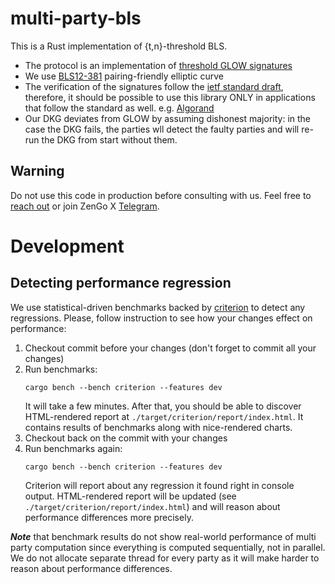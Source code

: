 # multi-party-bls

This is a Rust implementation of {t,n}-threshold BLS.
* The protocol is an implementation of [threshold GLOW signatures](https://eprint.iacr.org/2020/096.pdf) 
* We use [BLS12-381](https://hackmd.io/@benjaminion/bls12-381) pairing-friendly elliptic curve
* The verification of the signatures follow the [ietf standard draft](https://tools.ietf.org/html/draft-irtf-cfrg-bls-signature-04), therefore, it should be possible to use this library ONLY in applications that follow the standard as well. e.g. [Algorand](https://github.com/algorand/bls_sigs_ref)
* Our DKG deviates from GLOW by assuming dishonest majority: in the case the DKG fails, the parties wll detect the faulty parties and will re-run the DKG from start without them.


## Warning
Do not use this code in production before consulting with us. Feel free to [reach out](mailto:github@kzencorp.com) or join ZenGo X [Telegram](https://t.me/zengo_x).

# Development

## Detecting performance regression
We use statistical-driven benchmarks backed by [criterion][criterion-crate] to detect any regressions.
Please, follow instruction to see how your changes effect on performance:
1. Checkout commit before your changes (don't forget to commit all your changes)
2. Run benchmarks:
   ```shell
   cargo bench --bench criterion --features dev
   ```
   It will take a few minutes.
   After that, you should be able to discover HTML-rendered report at `./target/criterion/report/index.html`.
   It contains results of benchmarks along with nice-rendered charts.
3. Checkout back on the commit with your changes
4. Run benchmarks again:
   ```shell
   cargo bench --bench criterion --features dev
   ```
   Criterion will report about any regression it found right in console output. HTML-rendered report
   will be updated (see `./target/criterion/report/index.html`) and will reason about performance
   differences more precisely.

[criterion-crate]: https://crates.io/crates/criterion

**_Note_** that benchmark results do not show real-world performance of multi party computation since
everything is computed sequentially, not in parallel. We do not allocate separate thread for every party
as it will make harder to reason about performance differences.